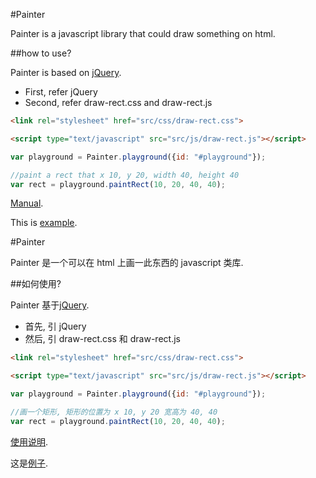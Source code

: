 #Painter

Painter is a javascript library that could draw something on html.

##how to use?

Painter is based on [jQuery](http://jquery.com/).

- First, refer jQuery
- Second, refer draw-rect.css and draw-rect.js

``` html
<link rel="stylesheet" href="src/css/draw-rect.css">

<script type="text/javascript" src="src/js/draw-rect.js"></script>
```


```javascript
var playground = Painter.playground({id: "#playground"});

//paint a rect that x 10, y 20, width 40, height 40
var rect = playground.paintRect(10, 20, 40, 40);
```

[Manual](https://github.com/bastengao/painter/wiki/manual).

This is [example](http://bastengao.github.com/painter/pages/test-playground.html).



#Painter

Painter 是一个可以在 html 上画一此东西的 javascript 类库.

##如何使用?

Painter 基于[jQuery](http://jquery.com/).

- 首先, 引 jQuery
- 然后, 引 draw-rect.css 和 draw-rect.js

``` html
<link rel="stylesheet" href="src/css/draw-rect.css">

<script type="text/javascript" src="src/js/draw-rect.js"></script>
```

```javascript
var playground = Painter.playground({id: "#playground"});

//画一个矩形, 矩形的位置为 x 10, y 20 宽高为 40, 40
var rect = playground.paintRect(10, 20, 40, 40);
```

[使用说明](https://github.com/bastengao/painter/wiki/中文使用说明).

这是[例子](http://bastengao.github.com/painter/pages/test-playground.html).
